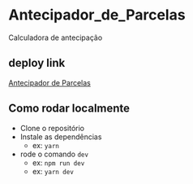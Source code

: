 # Antecipador_de_Parcelas
Calculadora de antecipação

## deploy link
[Antecipador de Parcelas](https://antecipador-de-parcelas.vercel.app)

## Como rodar localmente

- Clone o repositório
- Instale as dependências
  - ex: ```yarn``` 
- rode o comando ```dev```
  - ex: ```npm run dev```
  - ex: ```yarn dev```
